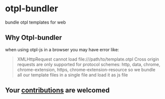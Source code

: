 # otpl-bundler
bundle otpl templates for web

## Why Otpl-bundler
when using otpl-js in a browser you may have error like:
> XMLHttpRequest cannot load file:///path/to/template.otpl
> Cross origin requests are only supported for protocol schemes:
> http, data, chrome, chrome-extension, https, chrome-extension-resource
so we bundle all our template files in a single file and load it as js file
 
## Your [contributions](https://github.com/silassare/otpl-bundler/) are welcomed
